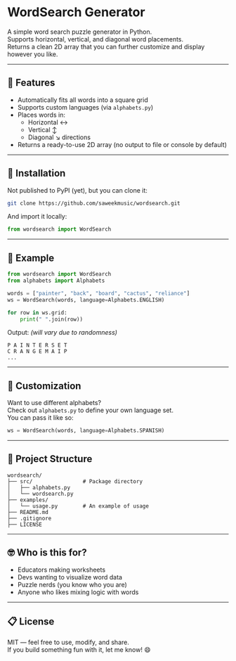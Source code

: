 # WordSearch Generator

A simple word search puzzle generator in Python.  
Supports horizontal, vertical, and diagonal word placements.  
Returns a clean 2D array that you can further customize and display however you like.

---

## 🚀 Features

- Automatically fits all words into a square grid
- Supports custom languages (via `alphabets.py`)
- Places words in:
  - Horizontal ↔️
  - Vertical ↕️
  - Diagonal ↘️ directions
- Returns a ready-to-use 2D array (no output to file or console by default)

---

## 📆 Installation

Not published to PyPI (yet), but you can clone it:

```bash
git clone https://github.com/saweekmusic/wordsearch.git
```

And import it locally:

```python
from wordsearch import WordSearch
```

---

## 🧪 Example

```python
from wordsearch import WordSearch
from alphabets import Alphabets

words = ["painter", "back", "board", "cactus", "reliance"]
ws = WordSearch(words, language=Alphabets.ENGLISH)

for row in ws.grid:
    print(" ".join(row))
```

Output: *(will vary due to randomness)*

```
P A I N T E R S E T
C R A N G E M A I P
...
```

---

## 🧠 Customization

Want to use different alphabets?  
Check out `alphabets.py` to define your own language set.  
You can pass it like so:

```python
ws = WordSearch(words, language=Alphabets.SPANISH)
```

---

## 📂 Project Structure

```
wordsearch/
├── src/                # Package directory
│   ├── alphabets.py
│   └── wordsearch.py
├── examples/     
│   └── usage.py        # An example of usage
├── README.md
├── .gitignore
├── LICENSE
```

---

## 🤓 Who is this for?

- Educators making worksheets
- Devs wanting to visualize word data
- Puzzle nerds (you know who you are)
- Anyone who likes mixing logic with words

---

## 📋 License

MIT — feel free to use, modify, and share.  
If you build something fun with it, let me know! 😄

